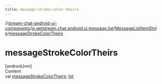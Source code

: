 ```yaml
---
title: message-stroke-color-theirs
---
```

//[stream-chat-android-ui-components](../../../index.md)/[io.getstream.chat.android.ui.message.list](../index.md)/[MessageListItemStyle](index.md)/[messageStrokeColorTheirs](messageStrokeColorTheirs.md)



# messageStrokeColorTheirs  
[androidJvm]  
Content  
val [messageStrokeColorTheirs](messageStrokeColorTheirs.md): [Int](https://kotlinlang.org/api/latest/jvm/stdlib/kotlin/-int/index.html)  



